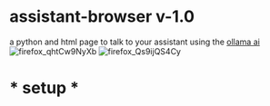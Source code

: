 # assistant-browser v-1.0
a python and html page to talk to your assistant
using the [ollama ai](https://github.com/jmorganca/ollama/tree/main/docs)
![firefox_qhtCw9NyXb](https://github.com/ConTronTech/assistant-browser/assets/120324560/161aa9a5-031b-4ff8-b7f8-428035f3ff3a)
![firefox_Qs9ijQS4Cy](https://github.com/ConTronTech/assistant-browser/assets/120324560/bb9869b4-7008-4ac1-8d99-a91d37ae8517)
# * setup *
